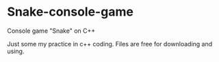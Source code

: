 # Snake-console-game
Console game "Snake" on C++

Just some my practice in c++ coding.
Files are free for downloading and using.
